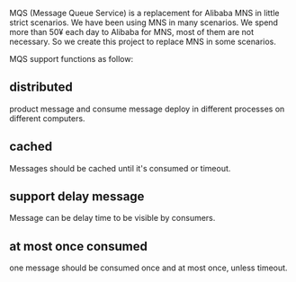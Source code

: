 MQS (Message Queue Service) is a replacement for Alibaba MNS in little strict scenarios.
We have been using MNS in many scenarios. We spend more than 50¥ each day to Alibaba for MNS, most of them are not necessary.
So we create this project to replace MNS in some scenarios.

MQS support functions as follow:
## distributed 
product message and consume message deploy in different processes on different computers.

## cached
Messages should be cached until it's consumed or timeout.

## support delay message
Message can be delay time to be visible by consumers.

## at most once consumed
one message should be consumed once and at most once, unless timeout.

